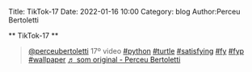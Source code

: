 Title: TikTok-17
Date: 2022-01-16 10:00
Category: blog
Author:Perceu Bertoletti

** TikTok-17 **

<blockquote class="tiktok-embed" cite="https://www.tiktok.com/@perceubertoletti/video/7053862348792007942" data-video-id="7053862348792007942" style="max-width: 605px;min-width: 325px;" > <section> <a target="_blank" title="@perceubertoletti" href="https://www.tiktok.com/@perceubertoletti">@perceubertoletti</a> 17º video <a title="python" target="_blank" href="https://www.tiktok.com/tag/python">#python</a> <a title="turtle" target="_blank" href="https://www.tiktok.com/tag/turtle">#turtle</a> <a title="satisfying" target="_blank" href="https://www.tiktok.com/tag/satisfying">#satisfying</a> <a title="fy" target="_blank" href="https://www.tiktok.com/tag/fy">#fy</a> <a title="fyp" target="_blank" href="https://www.tiktok.com/tag/fyp">#fyp</a> <a title="wallpaper" target="_blank" href="https://www.tiktok.com/tag/wallpaper">#wallpaper</a> <a target="_blank" title="♬ som original - Perceu Bertoletti" href="https://www.tiktok.com/music/som-original-7053862335017913093">♬ som original - Perceu Bertoletti</a> </section> </blockquote> <script async src="https://www.tiktok.com/embed.js"></script>